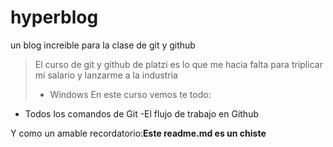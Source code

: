 # hyperblog
un blog increible para la clase de git y github
>El curso de git y github de platzi es lo que me hacia falta para triplicar mi salario y lanzarme a la industria
>- Windows
En este curso vemos te todo:
- Todos los comandos de Git
-El flujo de trabajo en Github

Y como un amable recordatorio:**Este readme.md es un chiste**
